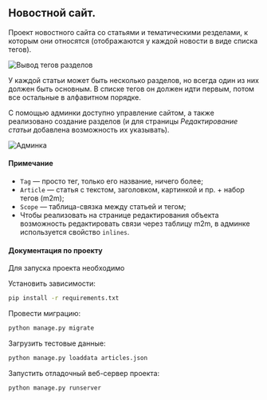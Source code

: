 ## Новостной сайт.

Проект новостного сайта со статьями и тематическими резделами, к которым они относятся (отображаются у каждой новости в виде списка тегов).

![Вывод тегов разделов](./res/with_tags.png)

У каждой статьи может быть несколько разделов, но всегда один из них должен быть основным.
В списке тегов он должен идти первым, потом все остальные в алфавитном порядке.

С помощью админки доступно управление сайтом, а также реализовано создание разделов (и для страницы _Редактирование статьи_ добавлена возможность их указывать).

![Админка](./res/admin.gif)

#### Примечание

* `Tag` — просто тег, только его название, ничего более;
* `Article` — статья с текстом, заголовком, картинкой и пр. + набор тегов (m2m);
* `Scope` — таблица-связка между статьей и тегом;
* Чтобы реализовать на странице редактирования объекта возможность редактировать связи через таблицу m2m, в админке используется свойство `inlines`.

#### Документация по проекту

Для запуска проекта необходимо

Установить зависимости:

```bash
pip install -r requirements.txt
```

Провести миграцию:

```bash
python manage.py migrate
```

Загрузить тестовые данные:

```bash
python manage.py loaddata articles.json
```

Запустить отладочный веб-сервер проекта:

```bash
python manage.py runserver
```
